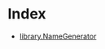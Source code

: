 # Index

<!-- START_INDEX -->
- [library.NameGenerator](./library.NameGenerator.md)
<!-- END_INDEX -->
